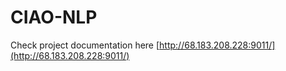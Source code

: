 # CIAO-NLP

Check project documentation here [http://68.183.208.228:9011/](http://68.183.208.228:9011/)
